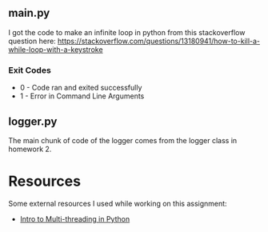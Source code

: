 
## main.py

I got the code to make an infinite loop in python from this stackoverflow question here:
https://stackoverflow.com/questions/13180941/how-to-kill-a-while-loop-with-a-keystroke

### Exit Codes

- 0 - Code ran and exited successfully
- 1 - Error in Command Line Arguments

## logger.py

The main chunk of code of the logger comes from the logger class in homework 2.

# Resources

Some external resources I used while working on this assignment:

- [Intro to Multi-threading in Python](https://www.tutorialspoint.com/python3/python_multithreading.htm)